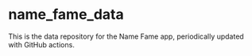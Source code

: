 # name_fame_data
This is the data repository for the Name Fame app, periodically updated with GitHub actions.
